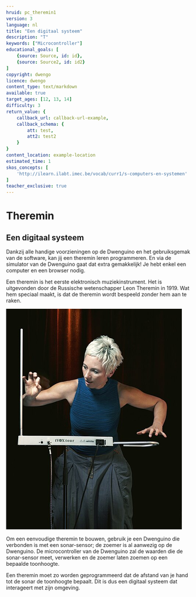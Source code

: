 ```yaml
---
hruid: pc_theremin1
version: 3
language: nl
title: "Een digitaal systeem"
description: "T"
keywords: ["Microcontroller"]
educational_goals: [
    {source: Source, id: id}, 
    {source: Source2, id: id2}
]
copyright: dwengo
licence: dwengo
content_type: text/markdown
available: true
target_ages: [12, 13, 14]
difficulty: 3
return_value: {
    callback_url: callback-url-example,
    callback_schema: {
        att: test,
        att2: test2
    }
}
content_location: example-location
estimated_time: 1
skos_concepts: [
    'http://ilearn.ilabt.imec.be/vocab/curr1/s-computers-en-systemen'
]
teacher_exclusive: true
---
```


# Theremin

## Een digitaal systeem

Dankzij alle handige voorzieningen op de Dwenguino en het gebruiksgemak van de software, kan jij een theremin leren programmeren. En via de simulator van de Dwenguino gaat dat extra gemakkelijk! Je hebt enkel een computer en een browser nodig.

Een theremin is het eerste elektronisch muziekinstrument. Het is uitgevonden door de Russische wetenschapper Leon Theremin in 1919. Wat hem speciaal maakt, is dat de theremin wordt bespeeld zonder hem aan te raken. 

![](embed/theremin.jpg "theremin")

Om een eenvoudige theremin te bouwen, gebruik je een Dwenguino die verbonden is met een sonar-sensor; de zoemer is al aanwezig op de Dwenguino. De microcontroller van de Dwenguino zal de waarden die de sonar-sensor meet, verwerken en de zoemer laten zoemen op een bepaalde toonhoogte.  

Een theremin moet zo worden geprogrammeerd dat de afstand van je hand tot de sonar de toonhoogte bepaalt. Dit is dus een digitaal systeem dat interageert met zijn omgeving.
